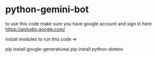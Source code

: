 # python-gemini-bot
to use this code make sure you have google account and sign in here https://aistudio.google.com/

install modules to run this code => 

pip install google-generativeai
pip install python-dotenv
